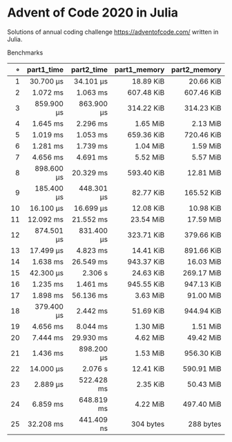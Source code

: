 # Advent of Code 2020 in Julia

Solutions of annual coding challenge https://adventofcode.com/ written in Julia.

Benchmarks

|   ∘ | part1_time | part2_time | part1_memory | part2_memory |   
| ---:| ----------:| ----------:| ------------:| ------------:|   
|   1 |  30.700 μs |  34.101 μs |    18.89 KiB |    20.66 KiB |
|   2 |   1.072 ms |   1.063 ms |   607.48 KiB |   607.46 KiB |
|   3 | 859.900 μs | 863.900 μs |   314.22 KiB |   314.23 KiB |
|   4 |   1.645 ms |   2.296 ms |     1.65 MiB |     2.13 MiB |
|   5 |   1.019 ms |   1.053 ms |   659.36 KiB |   720.46 KiB |
|   6 |   1.281 ms |   1.739 ms |     1.04 MiB |     1.59 MiB |
|   7 |   4.656 ms |   4.691 ms |     5.52 MiB |     5.57 MiB |
|   8 | 898.600 μs |  20.329 ms |   593.40 KiB |    12.81 MiB |
|   9 | 185.400 μs | 448.301 μs |    82.77 KiB |   165.52 KiB |
|  10 |  16.100 μs |  16.699 μs |    12.08 KiB |    10.98 KiB |
|  11 |  12.092 ms |  21.552 ms |    23.54 MiB |    17.59 MiB |
|  12 | 874.501 μs | 831.400 μs |   323.71 KiB |   379.66 KiB |
|  13 |  17.499 μs |   4.823 ms |    14.41 KiB |   891.66 KiB |
|  14 |   1.638 ms |  26.549 ms |   943.37 KiB |    16.03 MiB |
|  15 |  42.300 μs |    2.306 s |    24.63 KiB |   269.17 MiB |
|  16 |   1.235 ms |   1.461 ms |   945.55 KiB |   947.13 KiB |
|  17 |   1.898 ms |  56.136 ms |     3.63 MiB |    91.00 MiB |
|  18 | 379.400 μs |   2.442 ms |    51.69 KiB |   944.94 KiB |
|  19 |   4.656 ms |   8.044 ms |     1.30 MiB |     1.51 MiB |
|  20 |   7.444 ms |  29.930 ms |     4.62 MiB |    49.42 MiB |
|  21 |   1.436 ms | 898.200 μs |     1.53 MiB |   956.30 KiB |
|  22 |  14.000 μs |    2.076 s |    12.41 KiB |   590.91 MiB |
|  23 |   2.889 μs | 522.428 ms |     2.35 KiB |    50.43 MiB |
|  24 |   6.859 ms | 648.819 ms |     4.22 MiB |   497.40 MiB |
|  25 |  32.208 ms | 441.409 ns |    304 bytes |    288 bytes |
